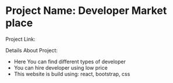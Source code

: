# Project Name: Developer Market place

Project Link: 

Details About Project:
* Here You can find different types of developer
* You can hire developer using low price 
* This website is build using: react, bootstrap, css

